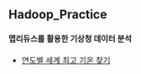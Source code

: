 ## Hadoop_Practice

#### 맵리듀스를 활용한 기상청 데이터 분석
- [연도별 세계 최고 기온 찾기](https://github.com/cksdud7007/Hadoop_Practice/tree/main/map_reduce)
